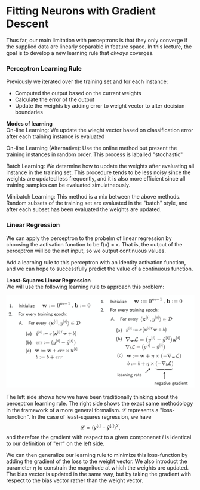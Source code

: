 # Fitting Neurons with Gradient Descent

Thus far, our main limitation with perceptrons is that they only converge if the supplied data are linearly separable in feature space. In this lecture, the goal is to develop a new learning rule that _always_ coverges.

### Perceptron Learning Rule
Previously we iterated over the training set and for each instance:

- Computed the output based on the current weights
- Calculate the error of the output
- Update the weights by adding error to weight vector to alter decision boundaries

**Modes of learning**<br>
On-line Learning: We update the wieght vector based on classification error after each training instance is evaluated

On-line Learning (Alternative): Use the online method but present the training instances in random order. This process is laballed "stochastic"

Batch Learning: We determine how to update the weights after evaluating all instance in the training set. This procedure tends to be less noisy since the weights are updated less frequently, and it is also more efficient since all training samples can be evaluated simulatneously.

Minibatch Learning: This method is a mix between the above methods. Random subsets of the training set are evaluated in the "batch" style, and after each subset has been evaluated the weights are updated. 

### Linear Regression

We can apply the perceptron to the probelm of linear regression by choosing the activation function to be f(x) = x. That is, the output of the perceptron will be the net input, so we output continuous values.

Add a learning rule to this perceptron with an identity activation function, and we can hope to successfully predict the value of a continuous function.

**Least-Squares Linear Regression**<br>
We will use the following learning rule to approach this problem:

![](./images/linear_regression.png)

The left side shows how we have been traditionally thinking about the perceptron learning rule. The right side shows the exact same methodology in the framework of a more general formalism. $\mathcal{L}$ represents a "loss-function". In the case of least-squares regression, we have $$\mathcal{L} = (y^{[i]} - \hat{y}^{[i]})^2,$$ and therefore the gradient with respect to a given componenet $i$ is identical to our definition of "err" on the left side.

We can then generalize our learning rule to minimize this loss-function by adding the gradient of the loss to the weight vector. We also introduct the parameter $\eta$ to constrain the magnitude at which the weights are updated. The bias vector is updated in the same way, but by taking the gradient with respect to the bias vector rather than the weight vector.